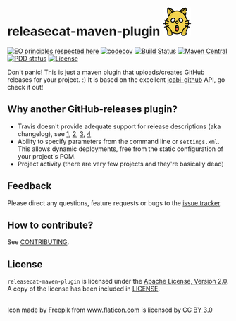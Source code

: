 # releasecat-maven-plugin ![icon](/src/site/resources/images/icon_64.png)

[![EO principles respected here](http://www.elegantobjects.org/badge.svg)](http://www.elegantobjects.org)
[![codecov](https://codecov.io/gh/llorllale/releasecat-maven-plugin/branch/master/graph/badge.svg)](https://codecov.io/gh/llorllale/releasecat-maven-plugin)
[![Build Status](https://travis-ci.org/llorllale/releasecat-maven-plugin.svg?branch=master)](https://travis-ci.org/llorllale/releasecat-maven-plugin)
[![Maven Central](https://maven-badges.herokuapp.com/maven-central/org.llorllale/releasecat-maven-plugin/badge.svg)](https://maven-badges.herokuapp.com/maven-central/org.llorllale/releasecat-maven-plugin)
[![PDD status](http://www.0pdd.com/svg?name=llorllale/releasecat-maven-plugin)](http://www.0pdd.com/p?name=llorllale/releasecat-maven-plugin)
[![License](https://img.shields.io/badge/License-Apache%202.0-blue.svg)](https://llorllale.github.io/releasecat-maven-plugin/license.html)

Don't panic! This is just a maven plugin that uploads/creates GitHub releases for your project. :) It is based on the excellent [jcabi-github](https://github.com/jcabi/jcabi-github) API, go check it out!

## Why another GitHub-releases plugin?
* Travis doesn't provide adequate support for release descriptions (aka changelog), see [1](https://github.com/travis-ci/travis-ci/issues/8568), [2](https://github.com/travis-ci/dpl/issues/155), [3](https://github.com/travis-ci/travis-ci/issues/6423), [4](https://docs.travis-ci.com/user/deployment/releases)
* Ability to specify parameters from the command line or `settings.xml`. This allows dynamic deployments, free from the static configuration of your project's POM.
* Project activity (there are very few projects and they're basically dead)

## Feedback
Please direct any questions, feature requests or bugs to the [issue tracker](https://github.com/llorllale/releasecat-maven-plugin/issues/).

## How to contribute?
See [CONTRIBUTING](./CONTRIBUTING.md).

## License
`releasecat-maven-plugin` is licensed under the [Apache License, Version 2.0](http://www.apache.org/licenses/LICENSE-2.0). A copy of the license has been included in [LICENSE](./LICENSE).

<br/>

<div>Icon made by <a href="http://www.freepik.com" title="Freepik">Freepik</a> from <a href="https://www.flaticon.com/" title="Flaticon">www.flaticon.com</a> is licensed by <a href="http://creativecommons.org/licenses/by/3.0/" title="Creative Commons BY 3.0" target="_blank">CC BY 3.0</a></div>